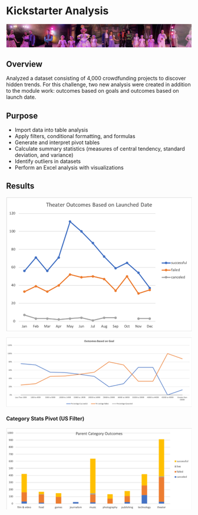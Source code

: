 # Kickstarter Analysis

![mod1.png](PNGs/mod1.png)

## Overview

Analyzed a dataset consisting of 4,000 crowdfunding projects to discover hidden trends. For this challenge, two new analysis were created in addition to the module work: outcomes based on goals and outcomes based on launch date.

## Purpose

- Import data into table analysis
- Apply filters, conditional formatting, and formulas
- Generate and interpret pivot tables
- Calculate summary statistics (measures of central tendency, standard deviation, and variance)
- Identify outliers in datasets
- Perform an Excel analysis with visualizations

## Results

![Theater_Outcomes_vs_Launch.png](PNGs/Theater_Outcomes_vs_Launch.png)

![Outcomes_vs_Goals.png](PNGs/Outcomes_vs_Goals.png)

#### Category Stats Pivot (US Filter) 

![categories2.png](PNGS/categories.png)

